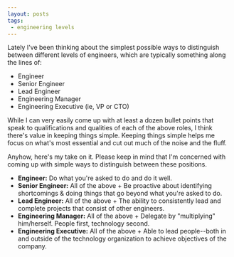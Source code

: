 ```yaml
---
layout: posts
tags:
 - engineering levels
---
```


Lately I've been thinking about the simplest possible ways to distinguish between different levels of engineers, which are typically something along the lines of:

* Engineer
* Senior Engineer
* Lead Engineer
* Engineering Manager
* Engineering Executive (ie, VP or CTO)

While I can very easily come up with at least a dozen bullet points that speak to qualifications and qualities of each of the above roles, I think there's value in keeping things simple.  Keeping things simple helps me focus on what's most essential and cut out much of the noise and the fluff.

Anyhow, here's my take on it.  Please keep in mind that I'm concerned with coming up with simple ways to distinguish between these positions.

* **Engineer:** Do what you're asked to do and do it well.
* **Senior Engineer:** All of the above + Be proactive about identifying shortcomings & doing things that go beyond what you're asked to do.
* **Lead Engineer:** All of the above + The ability to consistently lead and complete projects that consist of other engineers.
* **Engineering Manager:** All of the above + Delegate by "multiplying" him/herself.  People first, technology second.
* **Engineering Executive:** All of the above + Able to lead people--both in and outside of the technology organization to achieve objectives of the company.
